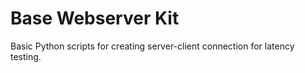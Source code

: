# Base Webserver Kit
Basic Python scripts for creating server-client connection for latency testing.
